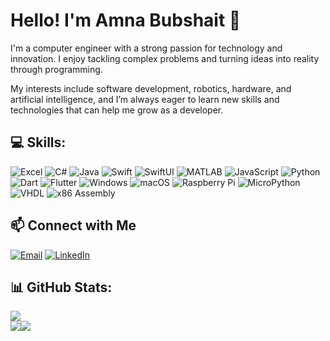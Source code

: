 # Hello! I'm Amna Bubshait 👋

I'm a computer engineer with a strong passion for technology and innovation. I enjoy tackling complex problems and turning ideas into reality through programming. 

My interests include software development, robotics, hardware, and artificial intelligence, and I’m always eager to learn new skills and technologies that can help me grow as a developer.

## 💻 Skills:
![Excel](https://img.shields.io/badge/Excel-%23217346.svg?style=for-the-badge&logo=microsoft-excel&logoColor=white)
![C#](https://img.shields.io/badge/C%23-%239146FF.svg?style=for-the-badge&logo=c-sharp&logoColor=white)
![Java](https://img.shields.io/badge/java-%23ED8B00.svg?style=for-the-badge&logo=java&logoColor=white) 
![Swift](https://img.shields.io/badge/swift-%23FA7343.svg?style=for-the-badge&logo=swift&logoColor=white) 
![SwiftUI](https://img.shields.io/badge/SwiftUI-%23FA7343.svg?style=for-the-badge&logo=swift&logoColor=white) 
![MATLAB](https://img.shields.io/badge/matlab-%230076A8.svg?style=for-the-badge&logo=mathworks&logoColor=white)
![JavaScript](https://img.shields.io/badge/javascript-%23323330.svg?style=for-the-badge&logo=javascript&logoColor=%23F7DF1E) 
![Python](https://img.shields.io/badge/python-%2314354C.svg?style=for-the-badge&logo=python&logoColor=white) 
![Dart](https://img.shields.io/badge/Dart-%230175C2.svg?style=for-the-badge&logo=dart&logoColor=white)
![Flutter](https://img.shields.io/badge/Flutter-%2302569B.svg?style=for-the-badge&logo=flutter&logoColor=white)
![Windows](https://img.shields.io/badge/Windows-%230078D6.svg?style=for-the-badge&logo=windows&logoColor=white)
![macOS](https://img.shields.io/badge/macOS-%23999999.svg?style=for-the-badge&logo=apple&logoColor=white)
![Raspberry Pi](https://img.shields.io/badge/Raspberry%20Pi-%23C51A4A.svg?style=for-the-badge&logo=raspberry%20pi&logoColor=white)
![MicroPython](https://img.shields.io/badge/MicroPython-%232E5B82.svg?style=for-the-badge&logo=micropython&logoColor=white)
![VHDL](https://img.shields.io/badge/VHDL-%23000000.svg?style=for-the-badge&logo=vhdl&logoColor=white)
![x86 Assembly](https://img.shields.io/badge/x86%20Assembly-%231F7A89.svg?style=for-the-badge)

## 📫 Connect with Me
[![Email](https://img.shields.io/badge/Email-%23D14836.svg?style=for-the-badge&logo=gmail&logoColor=white)](mailto:amnaabubshait@gmail.com)
[![LinkedIn](https://img.shields.io/badge/LinkedIn-%230077B5.svg?style=for-the-badge&logo=linkedin&logoColor=white)](https://www.linkedin.com/in/amna-bubshait-842778284)

## 📊 GitHub Stats:
![](https://github-readme-stats.vercel.app/api?username=amnabubshait&hide_border=false&include_all_commits=true&count_private=true)<br/>
![](https://github-readme-streak-stats.herokuapp.com/?user=amnabubshait&hide_border=false)![](https://github-readme-stats.vercel.app/api/top-langs/?username=amnabubshait&hide_border=false&include_all_commits=true&count_private=true&layout=compact)
